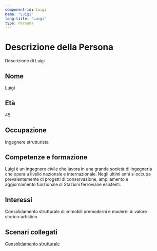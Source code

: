 ```yaml
---
component-id: Luigi
name: "Luigi"
long-title: "Luigi"
type: Persona
---
```


# Descrizione della Persona

Descrizione di Luigi

## Nome
Luigi

## Età
45

## Occupazione
Ingegnere strutturista

## Competenze e formazione
Luigi è un ingegnere civile che lavora in una grande società di ingegneria che opera a livello nazionale e internazionale. Negli ultimi anni si occupa prevalentemente di progetti di conservazione, ampliamento e aggiornamento funzionale di Stazioni ferroviarie esistenti.

## Interessi
Consolidamento strutturale di immobili premoderni e moderni di valore storico-artistico.

## Scenari collegati
[Consolidamento strutturale](https://github.com/read-project/stories/blob/main/Scenario/Consolidamento%20strutturale.md)
